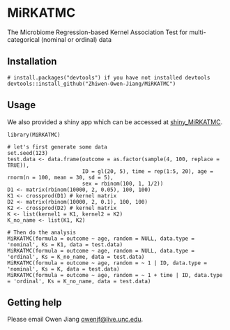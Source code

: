 # MiRKATMC
The Microbiome Regression-based Kernel Association Test for multi-categorical (nominal or ordinal) data

## Installation
```{r}
# install.packages("devtools") if you have not installed devtools
devtools::install_github("Zhiwen-Owen-Jiang/MiRKATMC")
```
## Usage
We also provided a shiny app which can be accessed at [shiny_MiRKATMC](https://zhiwen-owen-jiang.shinyapps.io/shiny_MiRKATMC/).
```{r}
library(MiRKATMC)

# let's first generate some data
set.seed(123)
test.data <- data.frame(outcome = as.factor(sample(4, 100, replace = TRUE)),
                        ID = gl(20, 5), time = rep(1:5, 20), age = rnorm(n = 100, mean = 30, sd = 5),
                        sex = rbinom(100, 1, 1/2))
D1 <- matrix(rbinom(10000, 2, 0.05), 100, 100)
K1 <- crossprod(D1) # kernel matrix
D2 <- matrix(rbinom(10000, 2, 0.1), 100, 100)
K2 <- crossprod(D2) # kernel matrix
K <- list(kernel1 = K1, kernel2 = K2)
K_no_name <- list(K1, K2)

# Then do the analysis
MiRKATMC(formula = outcome ~ age, random = NULL, data.type = 'nominal', Ks = K1, data = test.data)
MiRKATMC(formula = outcome ~ age, random = NULL, data.type = 'ordinal', Ks = K_no_name, data = test.data)
MiRKATMC(formula = outcome ~ age, random = ~ 1 | ID, data.type = 'nominal', Ks = K, data = test.data)
MiRKATMC(formula = outcome ~ age, random = ~ 1 + time | ID, data.type = 'ordinal', Ks = K_no_name, data = test.data)
```
## Getting help
Please email Owen Jiang <owenjf@live.unc.edu>.
